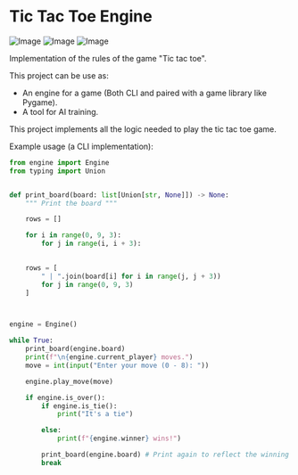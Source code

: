 
# Tic Tac Toe Engine

![Image](https://img.shields.io/badge/Python-3776AB?style=for-the-badge&logo=python&logoColor=white)
![Image](https://img.shields.io/badge/Flask-000000?style=for-the-badge&logo=flask&logoColor=white)
![Image](https://img.shields.io/badge/Vue.js-35495E?style=for-the-badge&logo=vue.js&logoColor=4FC08D)


Implementation of the rules of the game "Tic tac toe".

This project can be use as:
- An engine for a game (Both CLI and paired with a game library like Pygame).
- A tool for AI training.

This project implements all the logic needed to play the tic tac toe game.

Example usage (a CLI implementation):

```python
from engine import Engine
from typing import Union


def print_board(board: list[Union[str, None]]) -> None:
	""" Print the board """	

	rows = []

	for i in range(0, 9, 3):
		for j in range(i, i + 3):
			

	rows = [
		" | ".join(board[i] for i in range(j, j + 3))
		for j in range(0, 9, 3)
	]



engine = Engine()

while True:
	print_board(engine.board)
	print(f"\n{engine.current_player} moves.")
	move = int(input("Enter your move (0 - 8): "))

	engine.play_move(move)

	if engine.is_over():
		if engine.is_tie():
			print("It's a tie")

		else:
			print(f"{engine.winner} wins!")

		print_board(engine.board) # Print again to reflect the winning case
		break

```
